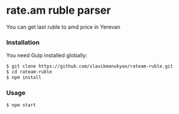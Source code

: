 # rate.am ruble parser

You can get last ruble to amd price in Yerevan

### Installation

You need Gulp installed globally:
```sh
$ git clone https://github.com/slavikmanukyan/rateam-ruble.git
$ cd rateam-ruble
$ npm install
```
### Usage

```sh
$ npm start
```


